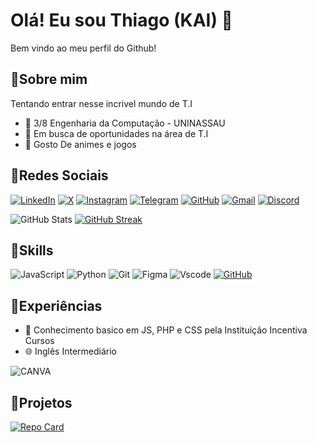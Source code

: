 
#  Olá! Eu sou Thiago (KAI) 💫
Bem vindo ao meu perfil do Github!
## 🔹Sobre mim
 Tentando entrar nesse incrivel mundo de T.I
 - 📘 3/8 Engenharia da Computação - UNINASSAU
 - 💼 Em busca de oportunidades na área de T.I
 - 👾 Gosto De animes e jogos
## 🔹Redes Sociais
[![LinkedIn](https://img.shields.io/badge/LinkedIn-54079D?style=for-the-badge&logo=linkedin&logoColor=white)](https://www.linkedin.com/in/thiago-oliveira-4a9821269/)
[![X](https://img.shields.io/badge/X-6495ED?style=for-the-badge&logo=x)](https://x.com/kais__br)
[![Instagram](https://img.shields.io/badge/-Instagram-54079D?style=for-the-badge&logo=instagram&logoColor=white)](https://www.instagram.com/kai._.th/)
[![Telegram](https://img.shields.io/badge/Telegram-6495ED?style=for-the-badge&logo=telegram&logoColor=white)](https://t.me/Kaizinho)
[![GitHub](https://img.shields.io/badge/GitHub-54079D?style=for-the-badge&logo=github&logoColor=white)](https://github.com/kaisbr)
[![Gmail](https://img.shields.io/badge/Gmail-6495ED?style=for-the-badge&logo=gmail&logoColor=white)](mailto:thiago01617@gmail.com)
[![Discord](https://img.shields.io/badge/Discord-54079D?style=for-the-badge&logo=discord&logoColor=white)](https://discord.gg/6EFUagDJsS)

![GitHub Stats](https://github-readme-stats.vercel.app/api?username=kaisbr&theme=transparent&bg_color=54079D&border_color=30A3DC&show_icons=true&icon_color=6495ED&title_color=87CEFA&text_color=87CEFA)
[![GitHub Streak](https://streak-stats.demolab.com/?user=kaisbr&theme=bear&background=54079D&border=6495ED&dates=F6495EDFF)](https://git.io/streak-stats)
## 🔹Skills
![JavaScript](https://img.shields.io/badge/JavaScript-87CEFA?style=for-the-badge&logo=javascript&logoColor=black)
![Python](https://img.shields.io/badge/python-54079D?style=for-the-badge&logo=python&logoColor=white)
![Git](https://img.shields.io/badge/GIT-87CEFA?style=for-the-badge&logo=git&logoColor=black)
![Figma](https://img.shields.io/badge/Figma-54079D?style=for-the-badge&logo=figma&logoColor=black)
![Vscode](https://img.shields.io/badge/Vscode-87CEFA?style=for-the-badge&logo=visual-studio-code&logoColor=black)
[![GitHub](https://img.shields.io/badge/GitHub-54079D?style=for-the-badge&logo=github&logoColor=white)](https://github.com/leonnamon)
## 🔹Experiências
- 🐍 Conhecimento basico em JS, PHP e CSS pela Instituição Incentiva Cursos
- 🌐 Inglês Intermediário

![CANVA](https://img.shields.io/badge/CANVA-54079D?style=for-the-badge&logo=&logoColor=white)
## 🔹Projetos
[![Repo Card](https://github-readme-stats.vercel.app/api/pin/?username=kaisbr&repo=BD-CUBE-OLAP-EC&bg_color=54079D&border_color=6495ED&show_icons=true&icon_color=6495ED&title_color=6495ED&text_color=FFF)](https://github.com/kaisbr/BD-CUBE-OLAP-EC)
